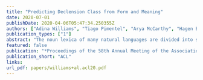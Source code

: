 ```yaml
---
title: "Predicting Declension Class from Form and Meaning"
date: 2020-07-01
publishDate: 2020-04-06T05:47:34.250355Z
authors: ["Adina Williams", "Tiago Pimentel", "Arya McCarthy", "Hagen Blix", "Ryan Cotterell"]
publication_types: ["1"]
abstract: "The noun lexica of many natural languages are divided into several classes characterized by morphological properties. Such subdivisions can appear arbitrary, as a noun’s class cannot straightforwardly be deduced from its form or meaning alone. Despite this, loose semantic or phonological regularities can be for individual declension classes on a by-language basis. Here, we measure how much information, in bits, phonological form and/or meaning shares with declension class in Czech and German. Because form and meaning can imperfectly predict gender, and gender—as we quantitatively verify—can, in turn, provide information about declension class, we control for gender to determine how much additional information these factors share with class. We find that mutual information (MI) between class and form differs significantly from zero, as does MI between class and meaning in both languages. Tripartite MI between class, form, and meaning (given gender) is also significant. Our study is important for two reasons: first, it lends quantitative support to a classic theoretical contention in some areas of linguistics that declension class is a more fine-grained grammatical system built atop grammatical gender. Secondly, it provides evidence that form and meaning modulate the predictability of declension class to different degrees, not just by language, but also by class."
featured: false
publication: "*Proceedings of the 58th Annual Meeting of the Association for Computational Linguistics*"
publication_short: "ACL"
links:
url_pdf: papers/williams+al.acl20.pdf
---
```


